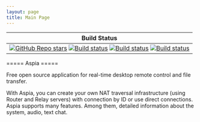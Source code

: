 ```yaml
---
layout: page
title: Main Page
---
```


|Build Status|
|:--:|
|[![GitHub Repo stars](https://img.shields.io/github/stars/dchapyshev/aspia?style=social)](https://github.com/dchapyshev/aspia) [![Build status](https://github.com/dchapyshev/aspia/actions/workflows/windows.yml/badge.svg?branch=master)](https://github.com/dchapyshev/aspia/actions/workflows/windows.yml) [![Build status](https://github.com/dchapyshev/aspia/actions/workflows/linux.yml/badge.svg?branch=master)](https://github.com/dchapyshev/aspia/actions/workflows/linux.yml) [![Build status](https://github.com/dchapyshev/aspia/actions/workflows/macos.yml/badge.svg?branch=master)](https://github.com/dchapyshev/aspia/actions/workflows/macos.yml)|


===== Aspia =====

Free open source application for real-time desktop remote control and file transfer.

With Aspia, you can create your own NAT traversal infrastructure (using Router and Relay servers) with connection by ID or use direct connections. Aspia supports many features. Among them, detailed information about the system, audio, text chat.

